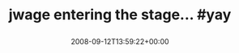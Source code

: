 ---
retweeted: false
source: <a href="http://twitter.com" rel="nofollow">Twitter Web Client</a>
entities:
  hashtags:
  - text: yay
    indices:
    - '28'
    - '32'
  symbols: []
  user_mentions: []
  urls: []
display_text_range:
- '0'
- '32'
favorite_count: '0'
id_str: '918917825'
truncated: false
retweet_count: '0'
id: '918917825'
created_at: Fri Sep 12 13:59:22 +0000 2008
favorited: false
full_text: 'jwage entering the stage... #yay'
lang: en
tags:
- yay
- pesos/twitter
date: '2008-09-12T13:59:22+00:00'
src: https://twitter.com/bascht/status/918917825
original_url: https://twitter.com/bascht/status/918917825
type: twitter_tweet
text: 'jwage entering the stage... #yay'
title: 'jwage entering the stage... #yay

  '

---